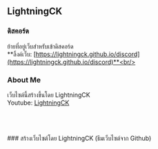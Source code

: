 ## LightningCK
### ดิสคอร์ด
ย้ายที่อยู่เว็บสำหรับเข้าดิสคอร์ด<br/>
**ลิ้งค์เว็บ: [https://lightningck.github.io/discord](https://lightningck.github.io/discord)**<br/>

### About Me
เว็บไซต์นี้สร้างขึ้นโดย LightningCK<br/>
Youtube: [LightningCK](https://www.youtube.com/channel/UCvm-Da5-7E9tiudZFE2SKEw)<br/>

<br/>
<br/>
<br/>
### สร้างเว็บไซต์โดย LightningCK (ธีมเว็บไซต์จาก Github)
